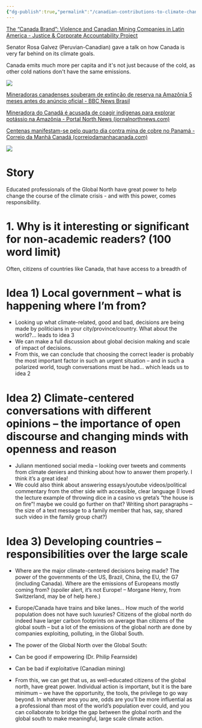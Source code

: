 ```yaml
---
{"dg-publish":true,"permalink":"/canadian-contributions-to-climate-change-pollution-and-mining/"}
---
```


[The “Canada Brand”: Violence and Canadian Mining Companies in Latin America - Justice & Corporate Accountability Project](https://justice-project.org/the-canada-brand-violence-and-canadian-mining-companies-in-latin-america/)


Senator Rosa Galvez (Peruvian-Canadian) gave a talk on how Canada is very far behind on its climate goals.

Canada emits much more per capita and it's not just because of the cold, as other cold nations don't have the same emissions.

![](https://i.imgur.com/sP7S0d1.png)


[Mineradoras canadenses souberam de extinção de reserva na Amazônia 5 meses antes do anúncio oficial - BBC News Brasil](https://www.bbc.com/portuguese/brasil-41033211)

[Mineradora do Canadá é acusada de coagir indígenas para explorar potássio na Amazônia - Portal North News (jornalnorthnews.com)](https://jornalnorthnews.com/noticia/2994/mineradora-do-canada-e-acusada-de-coagir-indigenas-para-explorar-potassio-na-amazonia)

[Centenas manifestam-se pelo quarto dia contra mina de cobre no Panamá - Correio da Manhã Canadá (correiodamanhacanada.com)](https://www.correiodamanhacanada.com/centenas-manifestam-se-pelo-quarto-dia-contra-mina-de-cobre-no-panama/)


![](https://i.imgur.com/h4lFBWj.png)



# Story
Educated professionals of the Global North have great power to help change the course of the climate crisis - and with this power, comes responsibility.

# 1. Why is it interesting or significant for non-academic readers? (100 word limit)
Often, citizens of countries like Canada, that have access to a breadth of 
# Idea 1) Local government – what is happening where I’m from?

- Looking up what climate-related, good and bad, decisions are being made by politicians in your city/province/country. What about the world?... leads to idea 3
- We can make a full discussion about global decision making and scale of impact of decisions.
- From this, we can conclude that choosing the correct leader is probably the most important factor in such an urgent situation – and in such a polarized world, tough conversations must be had… which leads us to idea 2

# Idea 2) Climate-centered conversations with different opinions – the importance of open discourse and changing minds with openness and reason

- Juliann mentioned social media – looking over tweets and comments from climate deniers and thinking about how to answer them properly. I think it’s a great idea!
- We could also think about answering essays/youtube videos/political commentary from the other side with accessible, clear language (I loved the lecture example of throwing dice in a casino vs greta’s “the house is on fire”! maybe we could go further on that? Writing short paragraphs – the size of a text message to a family member that has, say, shared such video in the family group chat?)

# Idea 3) Developing countries – responsibilities over the large scale

- Where are the major climate-centered decisions being made? The power of the governments of the US, Brazil, China, the EU, the G7 (including Canada). Where are the emissions of Europeans mostly coming from? (spoiler alert, it’s not Europe! – Morgane Henry, from Switzerland, may be of help here.)

- Europe/Canada have trains and bike lanes… How much of the world population does not have such luxuries? Citizens of the global north do indeed have larger carbon footprints on average than citizens of the global south – but a lot of the emissions of the global north are done by companies exploiting, polluting, in the Global South.
- The power of the Global North over the Global South:

- Can be good if empowering (Dr. Philip Fearnside)
- Can be bad if exploitative (Canadian mining)

- From this, we can get that us, as well-educated citizens of the global north, have great power. Individual action is important, but it is the bare minimum – we have the opportunity, the tools, the privilege to go way beyond. In whatever area you are, odds are you’ll be more influential as a professional than most of the world’s population ever could, and you can collaborate to bridge the gap between the global north and the global south to make meaningful, large scale climate action.


